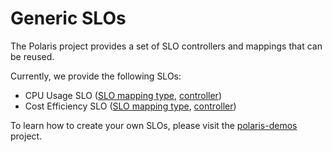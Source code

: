 # Generic SLOs

The Polaris project provides a set of SLO controllers and mappings that can be reused.

Currently, we provide the following SLOs:

* CPU Usage SLO ([SLO mapping type](https://github.com/polaris-slo-cloud/polaris/blob/master/ts/libs/mappings/common-mappings/src/lib/slo/cpu-usage-slo-mapping.ts), [controller](https://github.com/polaris-slo-cloud/polaris/tree/master/ts/apps/slo/cpu-usage-slo-controller))
* Cost Efficiency SLO ([SLO mapping type](https://github.com/polaris-slo-cloud/polaris/blob/master/ts/libs/mappings/common-mappings/src/lib/slo/cost-efficiency-slo-mapping.ts), [controller](https://github.com/polaris-slo-cloud/polaris/tree/master/ts/apps/slo/cost-efficiency-slo-controller))

To learn how to create your own SLOs, please visit the [polaris-demos](https://github.com/polaris-slo-cloud/polaris-demos) project.
